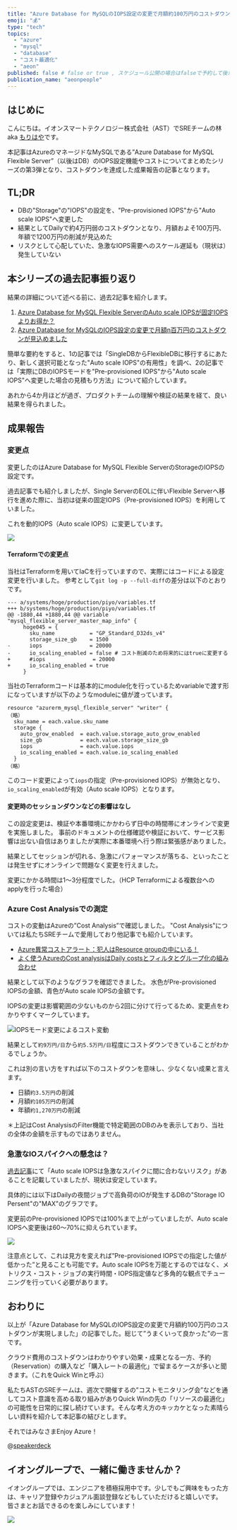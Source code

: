 ```yaml
---
title: "Azure Database for MySQLのIOPS設定の変更で月額約100万円のコストダウンが実現しました"
emoji: "💰"
type: "tech"
topics:
  - "azure"
  - "mysql"
  - "database"
  - "コスト最適化"
  - "aeon"
published: false # false or true , スケジュール公開の場合はfalseで予約して後からtrueにFix必要
publication_name: "aeonpeople"
---
```


## はじめに

こんにちは。イオンスマートテクノロジー株式会社（AST）でSREチームの林 aka [もりはや](https://twitter.com/morihaya55)です。

本記事はAzureのマネージドなMySQLである”Azure Database for MySQL Flexible Server”（以後はDB）のIOPS設定機能やコストについてまとめたシリーズの第3弾となり、コストダウンを達成した成果報告の記事となります。

## TL;DR

- DBの"Storage"の"IOPS"の設定を、"Pre-provisioned IOPS"から"Auto scale IOPS"へ変更した
- 結果としてDailyで約4万円弱のコストダウンとなり、月額およそ100万円、年額で1200万円の削減が見込めた
- リスクとして心配していた、急激なIOPS需要へのスケール遅延も（現状は）発生していない

## 本シリーズの過去記事振り返り

結果の詳細について述べる前に、過去2記事を紹介します。

1. [Azure Database for MySQL Flexible ServerのAuto scale IOPSが固定IOPSよりお得か？](https://zenn.dev/aeonpeople/articles/2c2f706c0ae173)
1. [Azure Database for MySQLのIOPS設定の変更で月額n百万円のコストダウンが見込めました](https://zenn.dev/aeonpeople/articles/a1cee204ce9529)

簡単な要約をすると、1の記事では「SingleDBからFlexibleDBに移行するにあたり、新しく選択可能となった"Auto scale IOPS"の有用性」を調べ、2の記事では「実際にDBのIOPSモードを"Pre-provisioned IOPS"から"Auto scale IOPS"へ変更した場合の見積もり方法」について紹介しています。

あれから4か月ほどが過ぎ、プロダクトチームの理解や検証の結果を経て、良い結果を得られました。

## 成果報告

### 変更点

変更したのはAzure Database for MySQL Flexible ServerのStorageのIOPSの設定です。

過去記事でも紹介しましたが、Single ServerのEOLに伴いFlexible Serverへ移行を進めた際に、当初は従来の固定IOPS（Pre-provisioned IOPS）を利用していました。

これを動的IOPS（Auto scale IOPS）に変更しています。

![](/images/morihaya-20250212-azure-mysql-iops3/2025-02-12-01-34-09.png)


#### Terraformでの変更点

当社はTerraformを用いてIaCを行っていますので、実際にはコードによる設定変更を行いました。
参考として`git log -p --full-diff`の差分は以下のとおりです。

```hcl
--- a/systems/hoge/production/piyo/variables.tf
+++ b/systems/hoge/production/piyo/variables.tf
@@ -1880,44 +1880,44 @@ variable "mysql_flexible_server_master_map_info" {
     hoge045 = {
       sku_name           = "GP_Standard_D32ds_v4"
       storage_size_gb    = 1500
-      iops               = 20000
-      io_scaling_enabled = false # コスト削減のため将来的にはtrueに変更する
+      #iops               = 20000
+      io_scaling_enabled = true
     }
```

当社のTerraformコードは基本的にmodule化を行っているためvariableで渡す形になっていますが以下のようなmoduleに値が渡っています。

```hcl
resource "azurerm_mysql_flexible_server" "writer" {
（略）
  sku_name = each.value.sku_name
  storage {
    auto_grow_enabled  = each.value.storage_auto_grow_enabled
    size_gb            = each.value.storage_size_gb
    iops               = each.value.iops
    io_scaling_enabled = each.value.io_scaling_enabled
  }
（略）
```

このコード変更によって`iops`の指定（Pre-provisioned IOPS）が無効となり、`io_scaling_enabled`が有効（Auto scale IOPS）となります。

#### 変更時のセッションダウンなどの影響はなし

この設定変更は、検証や本番環境にかかわらず日中の時間帯にオンラインで変更を実施しました。
事前のドキュメントの仕様確認や検証において、サービス影響は出ない自信はありましたが実際に本番環境へ行う際は緊張感がありました。

結果としてセッションが切れる、急激にパフォーマンスが落ちる、といったことは発生せずにオンラインで問題なく変更を行えました。

変更にかかる時間は1〜3分程度でした。（HCP Terraformによる複数台へのapplyを行った場合）

### Azure Cost Analysisでの測定

コストの変動はAzureの”Cost Analysis”で確認しました。
"Cost Analysis"については私たちSREチームで愛用しており他記事でも紹介しています。

- [Azure異常コストアラート：犯人はResource groupの中にいる！](https://zenn.dev/aeonpeople/articles/fafb830ab8b341)
- [よく使うAzureのCost analysisはDaily costsとフィルタとグループ化の組み合わせ](https://zenn.dev/aeonpeople/articles/morihaya-20241209-azure-costanalysis)

結果として以下のようなグラフを確認できました。
水色がPre-provisioned IOPSの金額、青色がAuto scale IOPSの金額です。

IOPSの変更は影響範囲の少ないものから2回に分けて行ってるため、変更点をわかりやすくマークしています。

![IOPSモード変更によるコスト変動](/images/morihaya-20250212-azure-mysql-iops3/2025-02-12-01-28-55.png)

結果として`約9万円/日`から`約5.5万円/日`程度にコストダウンできていることがわかるでしょうか。

これは別の言い方をすれば以下のコストダウンを意味し、少なくない成果と言えます。

- 日額`約3.5万円`の削減
- 月額`約105万円`の削減
- 年額`約1,270万円`の削減

＊上記はCost AnalysisのFilter機能で特定範囲のDBのみを表示しており、当社の全体の金額を示すものではありません。

### 急激なIOスパイクへの懸念は？

[過去記事](https://zenn.dev/aeonpeople/articles/a1cee204ce9529#%E6%B3%A8%E6%84%8F%EF%BC%9A-auto-scale-iops%E3%81%AF%E6%80%A5%E6%BF%80%E3%81%AA%E3%82%B9%E3%83%91%E3%82%A4%E3%82%AF%E3%81%AB%E9%96%93%E3%81%AB%E5%90%88%E3%82%8F%E3%81%AA%E3%81%84%E3%83%AA%E3%82%B9%E3%82%AF)にて「Auto scale IOPSは急激なスパイクに間に合わないリスク」があることを記載していましたが、現状は安定しています。

具体的には以下はDailyの夜間ジョブで高負荷のIOが発生するDBの"Storage IO Persent"の"MAX"のグラフです。

変更前のPre-provisioned IOPSでは100%まで上がっていましたが、Auto scale IOPSへ変更後は60〜70%に抑えられています。

![](/images/morihaya-20250212-azure-mysql-iops3/2025-02-12-02-19-36.png)

注意点として、これは見方を変えれば”Pre-provisioned IOPSでの指定した値が低かった”と見ることも可能です。Auto scale IOPSを万能とするのではなく、メトリクス・コスト・ジョブの実行時間・IOPS指定値など多角的な観点でチューニングを行っていく必要があります。

## おわりに

以上が「Azure Database for MySQLのIOPS設定の変更で月額約100万円のコストダウンが実現しました」の記事でした。総じて”うまくいって良かった”の一言です。

クラウド費用のコストダウンはわかりやすい効果・成果となる一方、予約（Reservation）の購入など「購入レートの最適化」で留まるケースが多いと聞きます。（これをQuick Winと呼ぶ）

私たちASTのSREチームは、週次で開催するの”コストモニタリング会”などを通してコスト意識を高める取り組みがありQuick Winの先の「リソースの最適化」の可能性を日常的に探し続けています。そんな考え方のキッカケとなった素晴らしい資料を紹介して本記事の結びとします。

それではみなさまEnjoy Azure！

@[speakerdeck](1ae7ed5e951b40dcaa2428b6070024f8)


## イオングループで、一緒に働きませんか？

イオングループでは、エンジニアを積極採用中です。少しでもご興味をもった方は、キャリア登録やカジュアル面談登録などもしていただけると嬉しいです。
皆さまとお話できるのを楽しみにしています！

[![](https://storage.googleapis.com/techhire-prd-assets/AEON/ATH_engineer_Zenn%E3%83%8F%E3%82%99%E3%83%8A%E3%83%BC.png)](https://engineer-recuruiting.aeon.info/)
